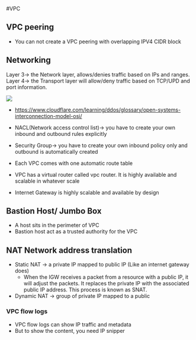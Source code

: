#VPC

## VPC peering
* You can not create a VPC peering with overlapping IPV4 CIDR block

## Networking
Layer 3-> the Network layer, allows/denies traffic based on IPs and ranges.
Layer 4-> the Transport layer will allow/deny traffic based on TCP/UPD and port information.

![](https://github.com/nanofaroque/nerd-read/blob/master/aws_solution_architect_prep/notes/vpc/osi_model.png)

* https://www.cloudflare.com/learning/ddos/glossary/open-systems-interconnection-model-osi/

* NACL(Network access control list)-> you have to create your own inbound and outbound rules explicitly

* Security Group-> you have to create your own inbound policy only and outbound is automatically created

* Each VPC comes with one automatic route table

* VPC has a virtual router called vpc router. It is highly available and scalable in whatever scale
* Internet Gateway is highly scalable and available by design

## Bastion Host/ Jumbo Box
* A host sits in the perimeter of VPC
* Bastion host act as a trusted authority for the VPC


## NAT Network address translation
* Static NAT -> a private IP mapped to public IP (Like an internet gateway does)
  * When the IGW receives a packet from a resource with a public IP, it will adjust the packets. It replaces the private IP with the associated public IP address. This process is known as SNAT.
* Dynamic NAT -> group of private IP mapped to a public


### VPC flow logs
* VPC flow logs can show IP traffic and metadata
* But to show the content, you need IP snipper 
